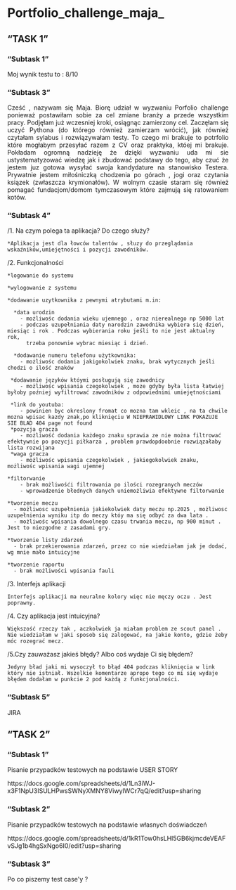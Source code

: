 # Portfolio_challenge_maja_
## “TASK 1”

### “Subtask 1”
<p align="justify"> Moj wynik testu to : 8/10 </p>

### “Subtask 3”
<p align="justify"> Cześć , nazywam się Maja. Biorę udział w  wyzwaniu Porfolio challenge ponieważ postawiłam sobie za cel zmiane branży a przede wszystkim pracy. Podjęłam już wczesniej kroki, osiągnąc zamierzony cel. Zaczęłam się uczyć  Pythona (do którego również zamierzam wrócić), jak również czytałam sylabus i rozwiązywałam testy. To czego mi brakuje to  potrfolio które mogłabym przesyłać razem z CV oraz praktyka, któej mi brakuje. Pokładam ogromną nadzieję że dzięki wyzwaniu uda mi sie ustystematyzować wiedzę jak i zbudować podstawy do tego, aby czuć że jestem juz gotowa wysyłać swoja kandydature na stanowisko Testera. Prywatnie jestem miłośniczką chodzenia po górach , jogi oraz czytania ksiązek (zwłaszcza krymionałów). W wolnym czasie staram się również pomagać fundacjom/domom tymczasowym które zajmują się ratowaniem kotów. </p>

### “Subtask 4”
<p align="justify">
/1. Na czym polega ta aplikacja? Do czego służy?

    *Aplikacja jest dla łowców talentów , słuzy do przeglądania wskaźników,umiejętności i pozycji zawodników.

/2. Funkcjonalności

    *logowanie do systemu
  
    *wylogowanie z systemu
  
    *dodawanie uzytkownika z pewnymi atrybutami m.in: 
  
      *data urodzin 
        - możliwośc dodania wieku ujemnego , oraz nierealnego np 5000 lat
        - podczas uzupełniania daty narodzin zawodnika wybiera się dzień, miesiąc i rok . Podczas wybierania roku jeśli to nie jest aktualny rok, 
          trzeba ponownie wybrac miesiąc i dzień.
  
      *dodawanie numeru telefonu użytkownika:
        - możliwośc dodania jakigokolwiek znaku, brak wytycznych jeśli chodzi o ilość znaków
  
     *dodawanie języków któymi posługują się zawodnicy
        - możliwośc wpisania czegokolwiek , moze gdyby była lista łatwiej byłoby poźniej wyfiltrować zawodników z odpowiednimi umiejętnościami
  
     *link do youtuba:
        - powinien byc okreslony fromat co mozna tam wkleic , na ta chwile mozna wpisac kazdy znak,po kliknięciu W NIEPRAWIDLOWY LINK POKAZUJE SIE BLAD 404 page not found
     *pozycja gracza
        - możliwość dodania każdego znaku sprawia ze nie można filtrować efektywnie po pozycji piłkarza , problem prawdopdoobnie rozwiązałaby lista rozwijana
     *waga gracza
        - możliwośc wpisania czegokolwiek , jakiegokolwiek znaku, możliwośc wpisania wagi ujemnej 
  
    *filtorwanie
        - brak możliwośći filtrowania po ilości rozegranych meczów
        - wprowadzenie błednych danych uniemożliwia efektywne filtorwanie 
  
    *tworzenie meczu
      - możliwosc uzupełnienia jakiekolwiek daty meczu np.2025 , możliwosc uzupełnienia wyniku itp do meczy któy ma się odbyć za dwa lata .
      - możliwośc wpisania dowolnego czasu trwania meczu, np 900 minut . Jest to niezgodne z zasadami gry.
  
    *tworzenie listy zdarzeń
      - brak przekierowania zdarzeń, przez co nie wiedziałam jak je dodać, wg mnie mało intuicyjne
  
    *tworzenie raportu
      - brak możliwości wpisania fauli
 
/3. Interfejs aplikacji
  
    Interfejs aplikacji ma neuralne kolory więc nie męczy oczu . Jest poprawny.
  
/4. Czy aplikacja jest intuicyjna?
  
    Większość rzeczy tak , aczkolwiek ja miałam problem ze scout panel . Nie wiedziałam w jaki sposob się zalogować, na jakie konto, gdzie żeby móc rozegrać mecz.
  
/5.Czy zauważasz jakieś błędy? Albo coś wydaje Ci się błędem?
  
    Jedyny bład jaki mi wysoczył to błąd 404 podczas kliknięcia w link który nie istniał. Wszelkie komentarze apropo tego co mi się wydaje błędem dodałam w punkcie 2 pod każdą z funkcjonalności.
    
  
  </p>
  
  ### “Subtask 5”
  JIRA





## “TASK 2”

### “Subtask 1”
<p align="justify"> Pisanie przypadków testowych na podstawie USER STORY </p>
https://docs.google.com/spreadsheets/d/1Ln3iWJ-x3F1NpU3ISULHPwsSWNyXMNY8ViwyIWCr7qQ/edit?usp=sharing

### “Subtask 2”
<p align="justify"> Pisanie przypadków testowych na podstawie własnych doświadczeń </p>
https://docs.google.com/spreadsheets/d/1kR1Tow0hsLHl5GB6kjmcdeVEAFvSJg1b4hgSxNgo6I0/edit?usp=sharing

### “Subtask 3”
<p align="justify"> Po co piszemy test case'y ? </p>


